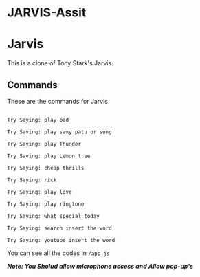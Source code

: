 # JARVIS-Assit
# Jarvis
This is a clone of Tony Stark's Jarvis.
## Commands
These are the commands for Jarvis
```Try Saying: open youtube

Try Saying: play bad

Try Saving: play samy patu or song

Try Saving: play Thunder

Try Saving: play Lemon tree

Try Saying: cheap thrills

Try Saying: rick

Try Saying: play love

Try Saying: play ringtone

Try Saying: what special today

Try Saying: search insert the word

Try Saying: youtube insert the word
```
You can see all the codes in `/app.js`

***Note: You Sholud allow microphone access and Allow pop-up's***
